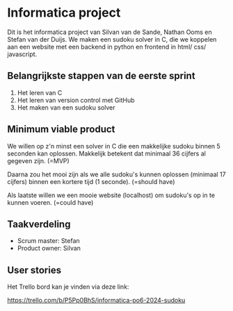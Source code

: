 # Informatica project
Dit is het informatica project van Silvan van de Sande, Nathan Ooms en Stefan van der Duijs.
We maken een sudoku solver in C, die we koppelen aan een website met een backend in python en frontend in html/ css/ javascript.


## Belangrijkste stappen van de eerste sprint
1) Het leren van C
2) Het leren van version control met GitHub
3) Het maken van een sudoku solver

## Minimum viable product
We willen op z'n minst een solver in C die een makkelijke sudoku binnen 5 seconden kan oplossen.
Makkelijk betekent dat minimaal 36 cijfers al gegeven zijn. (=MVP)

Daarna zou het mooi zijn als we alle sudoku's kunnen oplossen (minimaal 17 cijfers) binnen een kortere tijd (1 seconde). (=should have)

Als laatste willen we een mooie website (localhost) om sudoku's op in te kunnen voeren. (=could have)

## Taakverdeling
- Scrum master: Stefan
- Product owner: Silvan


## User stories

Het Trello bord kan je vinden via deze link:

https://trello.com/b/P5Pp0BhS/informatica-po6-2024-sudoku
